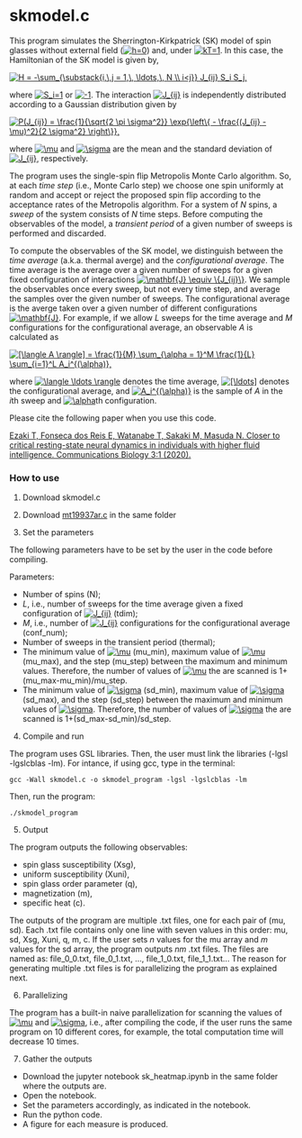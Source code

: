# skmodel.c

This program simulates the Sherrington-Kirkpatrick (SK) model of spin glasses without external field (<a href="https://www.codecogs.com/eqnedit.php?latex=h=0" target="_blank"><img src="https://latex.codecogs.com/svg.latex?h=0" title="h=0" /></a>) and, under <a href="https://www.codecogs.com/eqnedit.php?latex=kT=1" target="_blank"><img src="https://latex.codecogs.com/svg.latex?kT=1" title="kT=1" /></a>. In this case, the Hamiltonian of the SK model is given by,

<a href="https://www.codecogs.com/eqnedit.php?latex=H&space;=&space;-\sum_{\substack{i,\,j&space;=&space;1,\,&space;\ldots,\,&space;N&space;\\&space;i<j}}&space;J_{ij}&space;S_i&space;S_j," target="_blank"><img src="https://latex.codecogs.com/svg.latex?H&space;=&space;-\sum_{\substack{i,\,j&space;=&space;1,\,&space;\ldots,\,&space;N&space;\\&space;i<j}}&space;J_{ij}&space;S_i&space;S_j," title="H = -\sum_{\substack{i,\,j = 1,\, \ldots,\, N \\ i<j}} J_{ij} S_i S_j," /></a>

where <a href="https://www.codecogs.com/eqnedit.php?latex=S_i=1" target="_blank"><img src="https://latex.codecogs.com/svg.latex?S_i=1" title="S_i=1" /></a> or <a href="https://www.codecogs.com/eqnedit.php?latex=-1" target="_blank"><img src="https://latex.codecogs.com/svg.latex?-1" title="-1" /></a>.
The interaction <a href="https://www.codecogs.com/eqnedit.php?latex=J_{ij}" target="_blank"><img src="https://latex.codecogs.com/svg.latex?J_{ij}" title="J_{ij}" /></a> is independently distributed according to a Gaussian distribution given by

<a href="https://www.codecogs.com/eqnedit.php?latex=P(J_{ij})&space;=&space;\frac{1}{\sqrt{2&space;\pi&space;\sigma^2}}&space;\exp{\left\{&space;-&space;\frac{(J_{ij}&space;-&space;\mu)^2}{2&space;\sigma^2}&space;\right\}}," target="_blank"><img src="https://latex.codecogs.com/svg.latex?P(J_{ij})&space;=&space;\frac{1}{\sqrt{2&space;\pi&space;\sigma^2}}&space;\exp{\left\{&space;-&space;\frac{(J_{ij}&space;-&space;\mu)^2}{2&space;\sigma^2}&space;\right\}}," title="P(J_{ij}) = \frac{1}{\sqrt{2 \pi \sigma^2}} \exp{\left\{ - \frac{(J_{ij} - \mu)^2}{2 \sigma^2} \right\}}," /></a>

where <a href="https://www.codecogs.com/eqnedit.php?latex=\mu" target="_blank"><img src="https://latex.codecogs.com/svg.latex?\mu" title="\mu" /></a> and <a href="https://www.codecogs.com/eqnedit.php?latex=\sigma" target="_blank"><img src="https://latex.codecogs.com/svg.latex?\sigma" title="\sigma" /></a> are the mean and the standard deviation of <a href="https://www.codecogs.com/eqnedit.php?latex=J_{ij}" target="_blank"><img src="https://latex.codecogs.com/svg.latex?J_{ij}" title="J_{ij}" /></a>, respectively.

The program uses the single-spin flip Metropolis Monte Carlo algorithm.
So, at each *time step* (i.e., Monte Carlo step) we choose one spin uniformly at random and accept or reject the proposed spin flip according to the acceptance rates of the Metropolis algorithm. For a system of *N* spins, a *sweep* of the system consists of *N* time steps. Before computing the observables of the model, a *transient period* of a given number of sweeps is performed and discarded.

To compute the observables of the SK model, we distinguish between the *time average* (a.k.a. thermal averge) and the *configurational average*.
The time average is the average over a given number of sweeps for a given fixed configuration of interactions <a href="https://www.codecogs.com/eqnedit.php?latex=\mathbf{J}&space;\equiv&space;\{J_{ij}\}" target="_blank"><img src="https://latex.codecogs.com/svg.latex?\mathbf{J}&space;\equiv&space;\{J_{ij}\}" title="\mathbf{J} \equiv \{J_{ij}\}" /></a>.
We sample the observables once every sweep, but not every time step, and average the samples over the given number of sweeps.
The configurational average is the averge taken over a given number of different configurations <a href="https://www.codecogs.com/eqnedit.php?latex=\mathbf{J}" target="_blank"><img src="https://latex.codecogs.com/svg.latex?\mathbf{J}" title="\mathbf{J}" /></a>.
For example, if we allow *L* sweeps for the time average and *M* configurations for the configurational average, an observable *A* is calculated as

<a href="https://www.codecogs.com/eqnedit.php?latex=[\langle&space;A&space;\rangle]&space;=&space;\frac{1}{M}&space;\sum_{\alpha&space;=&space;1}^M&space;\frac{1}{L}&space;\sum_{i=1}^L&space;A_i^{(\alpha)}," target="_blank"><img src="https://latex.codecogs.com/svg.latex?[\langle&space;A&space;\rangle]&space;=&space;\frac{1}{M}&space;\sum_{\alpha&space;=&space;1}^M&space;\frac{1}{L}&space;\sum_{i=1}^L&space;A_i^{(\alpha)}," title="[\langle A \rangle] = \frac{1}{M} \sum_{\alpha = 1}^M \frac{1}{L} \sum_{i=1}^L A_i^{(\alpha)}," /></a>

where <a href="https://www.codecogs.com/eqnedit.php?latex=\langle&space;\ldots&space;\rangle" target="_blank"><img src="https://latex.codecogs.com/svg.latex?\langle&space;\ldots&space;\rangle" title="\langle \ldots \rangle" /></a> denotes the time average, <a href="https://www.codecogs.com/eqnedit.php?latex=[\ldots]" target="_blank"><img src="https://latex.codecogs.com/svg.latex?[\ldots]" title="[\ldots]" /></a> denotes the configurational average, and <a href="https://www.codecogs.com/eqnedit.php?latex=A_i^{(\alpha)}" target="_blank"><img src="https://latex.codecogs.com/svg.latex?A_i^{(\alpha)}" title="A_i^{(\alpha)}" /></a> is the sample	of *A* in the *i*th sweep and <a href="https://www.codecogs.com/eqnedit.php?latex=\alpha" target="_blank"><img src="https://latex.codecogs.com/svg.latex?\alpha" title="\alpha" /></a>th configuration.

Please cite the following paper when you use this code.

[Ezaki T, Fonseca dos Reis E, Watanabe T, Sakaki M, Masuda N. Closer to critical resting-state neural dynamics in individuals with higher fluid intelligence. Communications Biology 3:1 (2020).](https://www.nature.com/articles/s42003-020-0774-y)

### How to use

1) Download skmodel.c

2) Download [mt19937ar.c](http://www.math.sci.hiroshima-u.ac.jp/~m-mat/MT/emt.html) in the same folder

3) Set the parameters

The following parameters have to be set by the user in the code before compiling.

Parameters:
 * Number of spins (N);
 * *L*, i.e., number of sweeps for the time average given a fixed configuration of <a href="https://www.codecogs.com/eqnedit.php?latex=J_{ij}" target="_blank"><img src="https://latex.codecogs.com/svg.latex?J_{ij}" title="J_{ij}" /></a> (tdim);
 * *M*, i.e., number of <a href="https://www.codecogs.com/eqnedit.php?latex=J_{ij}" target="_blank"><img src="https://latex.codecogs.com/svg.latex?J_{ij}" title="J_{ij}" /></a> configurations for the configurational average (conf_num);
 * Number of sweeps in the transient period (thermal);
 * The minimum value of <a href="https://www.codecogs.com/eqnedit.php?latex=\mu" target="_blank"><img src="https://latex.codecogs.com/svg.latex?\mu" title="\mu" /></a> (mu_min), maximum value of <a href="https://www.codecogs.com/eqnedit.php?latex=\mu" target="_blank"><img src="https://latex.codecogs.com/svg.latex?\mu" title="\mu" /></a> (mu_max), and the step (mu_step) between the maximum and minimum values. Therefore, the number of values of <a href="https://www.codecogs.com/eqnedit.php?latex=\mu" target="_blank"><img src="https://latex.codecogs.com/svg.latex?\mu" title="\mu" /></a> the are scanned is 1+(mu_max-mu_min)/mu_step.
 * The minimum value of <a href="https://www.codecogs.com/eqnedit.php?latex=\sigma" target="_blank"><img src="https://latex.codecogs.com/svg.latex?\sigma" title="\sigma" /></a> (sd_min), maximum value of <a href="https://www.codecogs.com/eqnedit.php?latex=\sigma" target="_blank"><img src="https://latex.codecogs.com/svg.latex?\sigma" title="\sigma" /></a> (sd_max), and the step (sd_step) between the maximum and minimum values of <a href="https://www.codecogs.com/eqnedit.php?latex=\sigma" target="_blank"><img src="https://latex.codecogs.com/svg.latex?\sigma" title="\sigma" /></a>.
Therefore, the number of values of  <a href="https://www.codecogs.com/eqnedit.php?latex=\sigma" target="_blank"><img src="https://latex.codecogs.com/svg.latex?\sigma" title="\sigma" /></a> the are scanned is 1+(sd_max-sd_min)/sd_step.

4) Compile and run

The program uses GSL libraries. Then, the user must link the libraries (-lgsl -lgslcblas -lm). For intance, if using gcc, type in the terminal:
```
gcc -Wall skmodel.c -o skmodel_program -lgsl -lgslcblas -lm
```

Then, run the program:
```
./skmodel_program
```

5) Output

The program outputs the following observables:
 * spin glass susceptibility (Xsg),
 * uniform susceptibility (Xuni),
 * spin glass order parameter (q),
 * magnetization (m),
 * specific heat (c).

The outputs of the program are multiple .txt files, one for each pair of (mu, sd).
Each .txt file contains only one line with seven values in this order: mu, sd, Xsg, Xuni, q, m, c.
If the user sets *n* values for the mu array and *m* values for the sd array, the program outputs *nm* .txt files. The files are named as: file_0_0.txt, file_0_1.txt, ..., file_1_0.txt, file_1_1.txt... The reason for generating multiple .txt files is for parallelizing the program as explained next.

6) Parallelizing

The program has a built-in naive parallelization for scanning the values of <a href="https://www.codecogs.com/eqnedit.php?latex=\mu" target="_blank"><img src="https://latex.codecogs.com/svg.latex?\mu" title="\mu" /></a> and <a href="https://www.codecogs.com/eqnedit.php?latex=\sigma" target="_blank"><img src="https://latex.codecogs.com/svg.latex?\sigma" title="\sigma" /></a>, i.e., after compiling the code, if the user runs the same program on 10 different cores, for example, the total computation time will decrease 10 times.
 
7) Gather the outputs

* Download the jupyter notebook sk_heatmap.ipynb in the same folder where the outputs are.
* Open the notebook.
* Set the parameters accordingly, as indicated in the notebook.
* Run the python code.
* A figure for each measure is produced.


